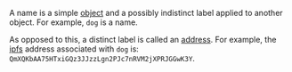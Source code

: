 A name is a simple [object](README)  and a possibly indistinct label applied to another object.  For example, `dog` is a name.

As opposed to this, a distinct label is called an [address](../meta/address.md).  For example, the [ipfs](../environment/technology/IPFS.md) address associated with `dog` is: `QmXQKbAA75HTxiGQz3JJzzLgn2PJc7nRVM2jXPRJGGwK3Y`.

